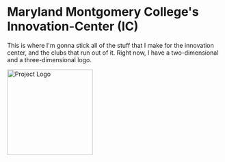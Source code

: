 # Maryland Montgomery College's Innovation-Center (IC)

This is where I'm gonna stick all of the stuff that I make for the innovation center, and the clubs that run out of it.
Right now, I have a two-dimensional and a three-dimensional logo.

<img src="logo/IC_logo_png.png" alt="Project Logo" width="200">

